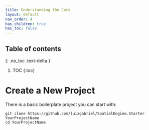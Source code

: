 ```yaml
---
title: Understanding the Core
layout: default
nav_order: 4
has_children: true
has_toc: false
---
```


## Table of contents
{: .no_toc .text-delta }

1. TOC
{:toc}

# Create a New Project

There is a basic boilerplate project you can start with:
```
git clone https://github.com/luizgabriel/SpatialEngine.Starter YourProjectName
cd YourProjectName
```

